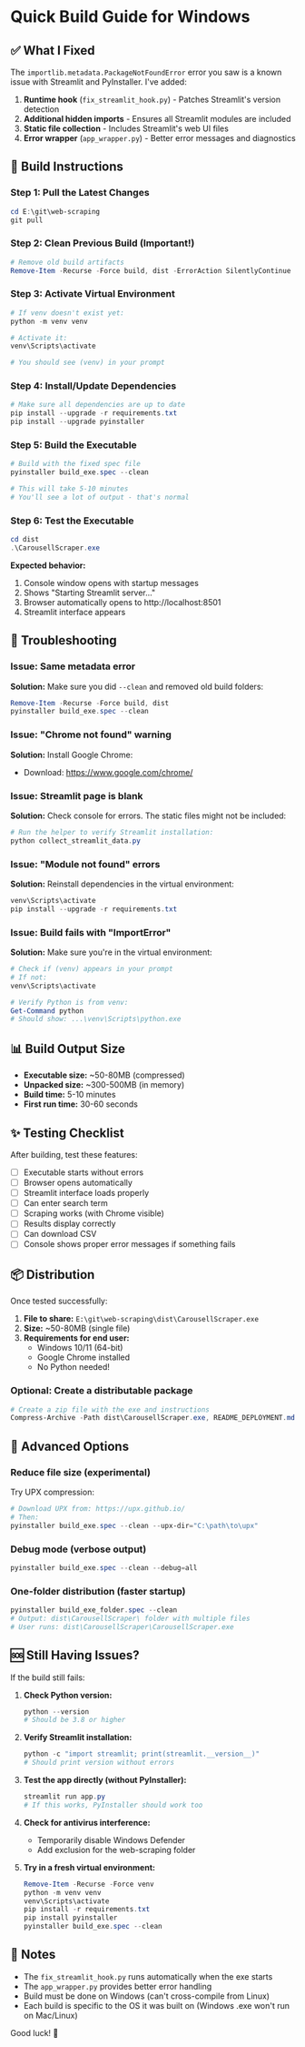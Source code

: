 # Quick Build Guide for Windows

## ✅ What I Fixed

The `importlib.metadata.PackageNotFoundError` error you saw is a known issue with Streamlit and PyInstaller. I've added:

1. **Runtime hook** (`fix_streamlit_hook.py`) - Patches Streamlit's version detection
2. **Additional hidden imports** - Ensures all Streamlit modules are included
3. **Static file collection** - Includes Streamlit's web UI files
4. **Error wrapper** (`app_wrapper.py`) - Better error messages and diagnostics

## 🚀 Build Instructions

### Step 1: Pull the Latest Changes

```powershell
cd E:\git\web-scraping
git pull
```

### Step 2: Clean Previous Build (Important!)

```powershell
# Remove old build artifacts
Remove-Item -Recurse -Force build, dist -ErrorAction SilentlyContinue
```

### Step 3: Activate Virtual Environment

```powershell
# If venv doesn't exist yet:
python -m venv venv

# Activate it:
venv\Scripts\activate

# You should see (venv) in your prompt
```

### Step 4: Install/Update Dependencies

```powershell
# Make sure all dependencies are up to date
pip install --upgrade -r requirements.txt
pip install --upgrade pyinstaller
```

### Step 5: Build the Executable

```powershell
# Build with the fixed spec file
pyinstaller build_exe.spec --clean

# This will take 5-10 minutes
# You'll see a lot of output - that's normal
```

### Step 6: Test the Executable

```powershell
cd dist
.\CarousellScraper.exe
```

**Expected behavior:**
1. Console window opens with startup messages
2. Shows "Starting Streamlit server..."
3. Browser automatically opens to http://localhost:8501
4. Streamlit interface appears

## 🐛 Troubleshooting

### Issue: Same metadata error

**Solution:** Make sure you did `--clean` and removed old build folders:
```powershell
Remove-Item -Recurse -Force build, dist
pyinstaller build_exe.spec --clean
```

### Issue: "Chrome not found" warning

**Solution:** Install Google Chrome:
- Download: https://www.google.com/chrome/

### Issue: Streamlit page is blank

**Solution:** Check console for errors. The static files might not be included:
```powershell
# Run the helper to verify Streamlit installation:
python collect_streamlit_data.py
```

### Issue: "Module not found" errors

**Solution:** Reinstall dependencies in the virtual environment:
```powershell
venv\Scripts\activate
pip install --upgrade -r requirements.txt
```

### Issue: Build fails with "ImportError"

**Solution:** Make sure you're in the virtual environment:
```powershell
# Check if (venv) appears in your prompt
# If not:
venv\Scripts\activate

# Verify Python is from venv:
Get-Command python
# Should show: ...\venv\Scripts\python.exe
```

## 📊 Build Output Size

- **Executable size:** ~50-80MB (compressed)
- **Unpacked size:** ~300-500MB (in memory)
- **Build time:** 5-10 minutes
- **First run time:** 30-60 seconds

## ✨ Testing Checklist

After building, test these features:

- [ ] Executable starts without errors
- [ ] Browser opens automatically
- [ ] Streamlit interface loads properly
- [ ] Can enter search term
- [ ] Scraping works (with Chrome visible)
- [ ] Results display correctly
- [ ] Can download CSV
- [ ] Console shows proper error messages if something fails

## 📦 Distribution

Once tested successfully:

1. **File to share:** `E:\git\web-scraping\dist\CarousellScraper.exe`
2. **Size:** ~50-80MB (single file)
3. **Requirements for end user:**
   - Windows 10/11 (64-bit)
   - Google Chrome installed
   - No Python needed!

### Optional: Create a distributable package

```powershell
# Create a zip file with the exe and instructions
Compress-Archive -Path dist\CarousellScraper.exe, README_DEPLOYMENT.md -DestinationPath CarousellScraper_v1.0.zip
```

## 🔧 Advanced Options

### Reduce file size (experimental)

Try UPX compression:
```powershell
# Download UPX from: https://upx.github.io/
# Then:
pyinstaller build_exe.spec --clean --upx-dir="C:\path\to\upx"
```

### Debug mode (verbose output)

```powershell
pyinstaller build_exe.spec --clean --debug=all
```

### One-folder distribution (faster startup)

```powershell
pyinstaller build_exe_folder.spec --clean
# Output: dist\CarousellScraper\ folder with multiple files
# User runs: dist\CarousellScraper\CarousellScraper.exe
```

## 🆘 Still Having Issues?

If the build still fails:

1. **Check Python version:**
   ```powershell
   python --version
   # Should be 3.8 or higher
   ```

2. **Verify Streamlit installation:**
   ```powershell
   python -c "import streamlit; print(streamlit.__version__)"
   # Should print version without errors
   ```

3. **Test the app directly (without PyInstaller):**
   ```powershell
   streamlit run app.py
   # If this works, PyInstaller should work too
   ```

4. **Check for antivirus interference:**
   - Temporarily disable Windows Defender
   - Add exclusion for the web-scraping folder

5. **Try in a fresh virtual environment:**
   ```powershell
   Remove-Item -Recurse -Force venv
   python -m venv venv
   venv\Scripts\activate
   pip install -r requirements.txt
   pip install pyinstaller
   pyinstaller build_exe.spec --clean
   ```

## 📝 Notes

- The `fix_streamlit_hook.py` runs automatically when the exe starts
- The `app_wrapper.py` provides better error handling
- Build must be done on Windows (can't cross-compile from Linux)
- Each build is specific to the OS it was built on (Windows .exe won't run on Mac/Linux)

Good luck! 🎉
